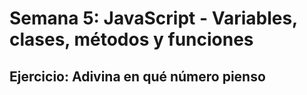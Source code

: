 <div style="page-break-after: always; visibility: hidden; display:none"> 
\pagebreak 
</div>

# Semana 5: JavaScript - Variables, clases, métodos y funciones

## Ejercicio: Adivina en qué número pienso
